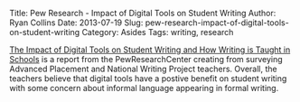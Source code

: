 Title: Pew Research - Impact of Digital Tools on Student Writing
Author: Ryan Collins
Date: 2013-07-19
Slug: pew-research-impact-of-digital-tools-on-student-writing
Category: Asides
Tags: writing, research

[The Impact of Digital Tools on Student Writing and How Writing is Taught in Schools](http://pewinternet.org/~/media//Files/Reports/2013/PIP_NWP%20Writing%20and%20Tech.pdf) is a report from the PewResearchCenter creating from surveying Advanced Placement and National Writing Project teachers. Overall, the teachers believe that digital tools have a postive benefit on student writing with some concern about informal language appearing in formal writing.
